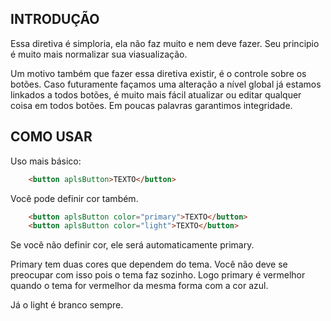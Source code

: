 ## INTRODUÇÃO

Essa diretiva é simploria, ela não faz muito e nem deve fazer. Seu principio é muito mais normalizar sua viasualização. 

Um motivo também que fazer essa diretiva existir, é o controle sobre os botões. Caso futuramente façamos uma alteração a nível global já estamos linkados a todos botões, é muito mais fácil atualizar ou editar qualquer coisa em todos botões. Em poucas palavras garantimos integridade.

## COMO USAR

Uso mais básico:

```html
    <button aplsButton>TEXTO</button>
```

Você pode definir cor também.

```html
    <button aplsButton color="primary">TEXTO</button>
    <button aplsButton color="light">TEXTO</button>
```

Se você não definir cor, ele será automaticamente primary.

Primary tem duas cores que dependem do tema. Você não deve se preocupar com isso pois o tema faz sozinho. Logo primary é vermelhor quando o tema for vermelhor da mesma forma com a cor azul.

Já o light é branco sempre.